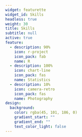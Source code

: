 ```yaml
---
widget: featurette
widget_id: Skills
headless: true
weight: 30
title: Skills
subtitle: null
active: true
feature:
  - description: 90%
    icon: r-project
    icon_pack: fab
    name: R
  - description: 100%
    icon: chart-line
    icon_pack: fas
    name: Statistics
  - description: 10%
    icon: camera-retro
    icon_pack: fas
    name: Photography
design:
  background:
    color: rgba(45, 101, 186, 0)
    gradient_start: ""
    gradient_end: ""
    text_color_light: false
---
```

